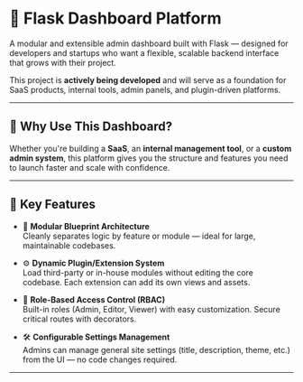 # 🔧 Flask Dashboard Platform

A modular and extensible admin dashboard built with Flask — designed for developers and startups who want a flexible, scalable backend interface that grows with their project.

This project is **actively being developed** and will serve as a foundation for SaaS products, internal tools, admin panels, and plugin-driven platforms.

---

## 💼 Why Use This Dashboard?

Whether you're building a **SaaS**, an **internal management tool**, or a **custom admin system**, this platform gives you the structure and features you need to launch faster and scale with confidence.

---

## 🚀 Key Features

- 🧩 **Modular Blueprint Architecture**  
  Cleanly separates logic by feature or module — ideal for large, maintainable codebases.

- ⚙️ **Dynamic Plugin/Extension System**  
  Load third-party or in-house modules without editing the core codebase. Each extension can add its own views and assets.

- 🔐 **Role-Based Access Control (RBAC)**  
  Built-in roles (Admin, Editor, Viewer) with easy customization. Secure critical routes with decorators.

- 🛠️ **Configurable Settings Management**  
  Admins can manage general site settings (title, description, theme, etc.) from the UI — no code changes required.

---